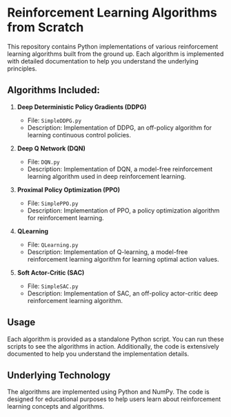 # Reinforcement Learning Algorithms from Scratch

This repository contains Python implementations of various reinforcement learning algorithms built from the ground up. Each algorithm is implemented with detailed documentation to help you understand the underlying principles.

## Algorithms Included:

1. **Deep Deterministic Policy Gradients (DDPG)**
   - File: `SimpleDDPG.py`
   - Description: Implementation of DDPG, an off-policy algorithm for learning continuous control policies.

2. **Deep Q Network (DQN)**
   - File: `DQN.py`
   - Description: Implementation of DQN, a model-free reinforcement learning algorithm used in deep reinforcement learning.

3. **Proximal Policy Optimization (PPO)**
   - File: `SimplePPO.py`
   - Description: Implementation of PPO, a policy optimization algorithm for reinforcement learning.

4. **QLearning**
   - File: `QLearning.py`
   - Description: Implementation of Q-learning, a model-free reinforcement learning algorithm for learning optimal action values.

5. **Soft Actor-Critic (SAC)**
   - File: `SimpleSAC.py`
   - Description: Implementation of SAC, an off-policy actor-critic deep reinforcement learning algorithm.

## Usage

Each algorithm is provided as a standalone Python script. You can run these scripts to see the algorithms in action. Additionally, the code is extensively documented to help you understand the implementation details.


## Underlying Technology

The algorithms are implemented using Python and NumPy. The code is designed for educational purposes to help users learn about reinforcement learning concepts and algorithms.


